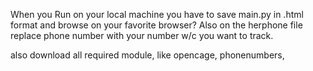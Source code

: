 When you Run on your local machine you have to save main.py in .html format and browse on your favorite browser?
Also on the herphone file replace phone number with your number w/c you want to track.

also download all required module, like opencage, phonenumbers, 
